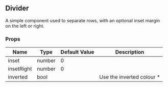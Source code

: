 ## Divider 
 
A simple component used to separate rows, with an
optional inset margin on the left or right.
### Props
Name | Type | Default Value | Description
--- | --- | --- | --- 
inset | number  | 0 | 
insetRight | number  | 0 | 
inverted | bool  |   | Use the inverted colour *
 

